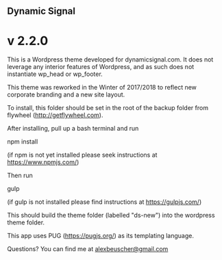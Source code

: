 ## Dynamic Signal
# v 2.2.0

This is a Wordpress theme developed for dynamicsignal.com. It does not leverage any interior features of Wordpress, and as such does not instantiate wp_head or wp_footer.

This theme was reworked in the Winter of 2017/2018 to reflect new corporate branding and a new site layout.

To install, this folder should be set in the root of the backup folder from flywheel (http://getflywheel.com).

After installing, pull up a bash terminal and run

  npm install

(if npm is not yet installed please seek instructions at https://www.npmjs.com/)

Then run

  gulp

(if gulp is not installed please find instructions at https://gulpjs.com/)

This should build the theme folder (labelled "ds-new") into the wordpress theme folder.

This app uses PUG (https://pugjs.org/) as its templating language.

Questions? You can find me at alexbeuscher@gmail.com
